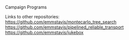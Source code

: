 Campaign Programs


Links to other repositories:
https://github.com/emmstavis/montecarlo_tree_search
https://github.com/emmstavis/pipelined_reliable_transport
https://github.com/emmstavis/jukebox
